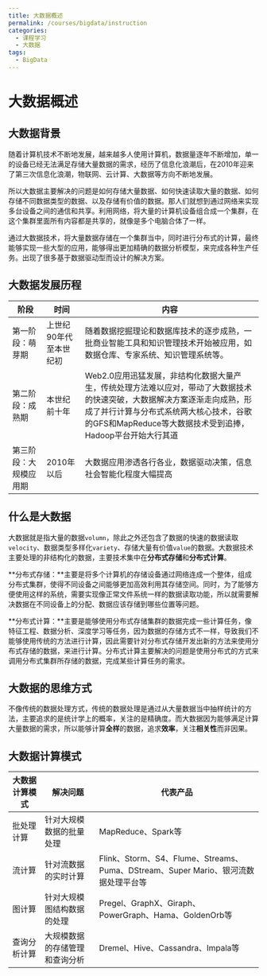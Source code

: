 ```yaml
---
title: 大数据概述
permalink: /courses/bigdata/instruction
categories:
  - 课程学习
  - 大数据
tags: 
  - BigData
---
```


# 大数据概述

## 大数据背景

随着计算机技术不断地发展，越来越多人使用计算机，数据量逐年不断增加，单一的设备已经无法满足存储大量数据的需求，经历了信息化浪潮后，在2010年迎来了第三次信息化浪潮，物联网、云计算、大数据等方向不断地发展。

所以大数据主要解决的问题是如何存储大量数据、如何快速读取大量的数据、如何存储不同数据类型的数据、以及存储有价值的数据。那人们就想到通过网络来实现多台设备之间的通信和共享。利用网络，将大量的计算机设备组合成一个集群，在这个集群里面所有内容都是共享的，就像是多个电脑合体了一样。

通过大数据技术，将大量数据存储在一个集群当中，同时进行分布式的计算，最终能够实现一些大型的应用，能够得出更加精确的数据分析模型，来完成各种生产任务。出现了很多基于数据驱动型而设计的解决方案。

## 大数据发展历程

| **阶段**               | **时间**               | **内容**                                                     |
| ---------------------- | ---------------------- | ------------------------------------------------------------ |
| 第一阶段：萌芽期       | 上世纪90年代至本世纪初 | 随着数据挖掘理论和数据库技术的逐步成熟，一批商业智能工具和知识管理技术开始被应用，如数据仓库、专家系统、知识管理系统等。 |
| 第二阶段：成熟期       | 本世纪前十年           | Web2.0应用迅猛发展，非结构化数据大量产生，传统处理方法难以应对，带动了大数据技术的快速突破，大数据解决方案逐渐走向成熟，形成了并行计算与分布式系统两大核心技术，谷歌的GFS和MapReduce等大数据技术受到追捧，Hadoop平台开始大行其道 |
| 第三阶段：大规模应用期 | 2010年以后             | 大数据应用渗透各行各业，数据驱动决策，信息社会智能化程度大幅提高 |

## 什么是大数据

大数据就是指大量的数据`volumn`，除此之外还包含了数据的快速的数据读取`velocity`、数据类型多样化`variety`、存储大量有价值`value`的数据。大数据技术主要处理的非结构化的数据，主要技术集中在**分布式存储**和**分布式计算**。

**分布式存储：**主要是将多个计算机的存储设备通过网络连成一个整体，组成分布式集群，使得不同设备之间能够更加高效利用其存储空间。同时，为了能够方便使用这样的系统，需要实现像正常文件系统一样的数据读取功能，所以就需要解决数据在不同设备上的分配、数据应该存储到哪些位置等问题。

**分布式计算：**主要是能够使用分布式存储集群的数据完成一些计算任务，像特征工程、数据分析、深度学习等任务，因为数据的存储方式不一样，导致我们不能够使用传统的方法进行计算，因此需要针对分布式存储开发出新的方法来使用分布式存储的数据，来进行计算。分布式计算主要解决的问题是使用分布式的方式来调用分布式集群所存储的数据，完成某些计算任务的需求。

## 大数据的思维方式

不像传统的数据处理方式，传统的数据处理是通过从大量数据当中抽样统计的方法，主要追求的是统计学上的概率，关注的是精确度。而大数据因为能够满足计算大量数据的需求，所以能够计算**全样**的数据，追求**效率**，关注**相关性**而非因果。

## 大数据计算模式

| **大数据计算模式** | **解决问题**                   | **代表产品**                                                 |
| ------------------ | ------------------------------ | ------------------------------------------------------------ |
| 批处理计算         | 针对大规模数据的批量处理       | MapReduce、Spark等                                           |
| 流计算             | 针对流数据的实时计算           | Flink、Storm、S4、Flume、Streams、Puma、DStream、Super  Mario、银河流数据处理平台等 |
| 图计算             | 针对大规模图结构数据的处理     | Pregel、GraphX、Giraph、PowerGraph、Hama、GoldenOrb等        |
| 查询分析计算       | 大规模数据的存储管理和查询分析 | Dremel、Hive、Cassandra、Impala等                            |

